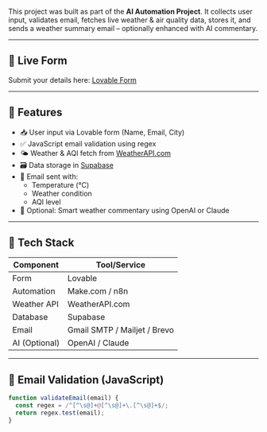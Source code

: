 This project was built as part of the **AI Automation Project**.
It collects user input, validates email, fetches live weather & air quality data, stores it, and sends a weather summary email – optionally enhanced with AI commentary.

---

## 🔗 Live Form

Submit your details here: [Lovable Form](https://your-lovable-form-link.com)

---

## 🎯 Features

- 📥 User input via Lovable form (Name, Email, City)
- ✅ JavaScript email validation using regex
- 🌤️ Weather & AQI fetch from [WeatherAPI.com](https://www.weatherapi.com/)
- 🗃️ Data storage in [Supabase](https://supabase.io)
- 📧 Email sent with:
  - Temperature (°C)
  - Weather condition
  - AQI level
- 🧠 Optional: Smart weather commentary using OpenAI or Claude

---

## 🧰 Tech Stack

| Component      | Tool/Service        |
|----------------|---------------------|
| Form           | Lovable             |
| Automation     | Make.com / n8n      |
| Weather API    | WeatherAPI.com      |
| Database       | Supabase            |
| Email          | Gmail SMTP / Mailjet / Brevo |
| AI (Optional)  | OpenAI / Claude     |

---

## 🧪 Email Validation (JavaScript)

```js
function validateEmail(email) {
  const regex = /^[^\s@]+@[^\s@]+\.[^\s@]+$/;
  return regex.test(email);
}
